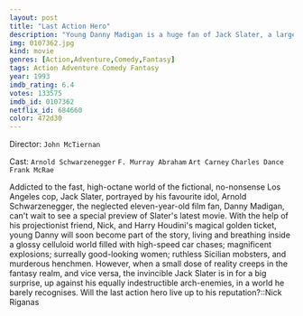 ```yaml
---
layout: post
title: "Last Action Hero"
description: "Young Danny Madigan is a huge fan of Jack Slater, a larger-than-life action hero played by Arnold Schwarzenegger. When his best friend, Nick the projectionist, gives him a magic ticket to the newest Jack Slater movie, Danny is transported into Slater's world, his number one hero where the good guys always win. It's a dream come true for Danny, but things take a turn for the worse when one of Slater's enemies, Benedict the hit man, gets ahold of the ticket and ends up in Danny's world. Slater and Danny must join forces and travel back and stop him at all costs before i.."
img: 0107362.jpg
kind: movie
genres: [Action,Adventure,Comedy,Fantasy]
tags: Action Adventure Comedy Fantasy 
year: 1993
imdb_rating: 6.4
votes: 133575
imdb_id: 0107362
netflix_id: 684660
color: 472d30
---
```

Director: `John McTiernan`  

Cast: `Arnold Schwarzenegger` `F. Murray Abraham` `Art Carney` `Charles Dance` `Frank McRae` 

Addicted to the fast, high-octane world of the fictional, no-nonsense Los Angeles cop, Jack Slater, portrayed by his favourite idol, Arnold Schwarzenegger, the neglected eleven-year-old film fan, Danny Madigan, can't wait to see a special preview of Slater's latest movie. With the help of his projectionist friend, Nick, and Harry Houdini's magical golden ticket, young Danny will soon become part of the story, living and breathing inside a glossy celluloid world filled with high-speed car chases; magnificent explosions; surreally good-looking women; ruthless Sicilian mobsters, and murderous henchmen. However, when a small dose of reality creeps in the fantasy realm, and vice versa, the invincible Jack Slater is in for a big surprise, up against his equally indestructible arch-enemies, in a world he barely recognises. Will the last action hero live up to his reputation?::Nick Riganas